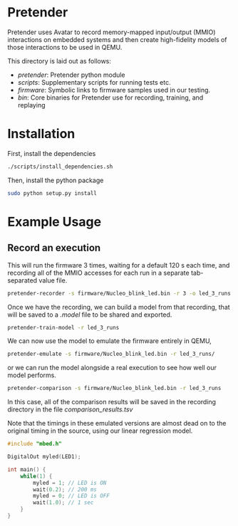 # Pretender
Pretender uses Avatar to record memory-mapped input/output (MMIO) 
interactions on embedded systems and then create high-fidelity models of 
those interactions to be used in QEMU.

This directory is laid out as follows:
 - *pretender*: Pretender python module
 - *scripts*: Supplementary scripts for running tests etc.
 - *firmware*: Symbolic links to firmware samples used in our testing.
 - *bin*: Core binaries for Pretender use for recording, training, and replaying
 
# Installation
First, install the dependencies
```bash
./scripts/install_dependencies.sh
```


Then, install the python package
```bash
sudo python setup.py install
```

# Example Usage

## Record an execution
This will run the firmware 3 times, waiting for a default 120 s each time, 
and recording all of the MMIO accesses for each run in a separate 
tab-separated value file.
```bash
pretender-recorder -s firmware/Nucleo_blink_led.bin -r 3 -o led_3_runs
```

Once we have the recording, we can build a model from that recording, that 
will be saved to a *.model* file to be shared and exported.
```bash
pretender-train-model -r led_3_runs
```

We can now use the model to emulate the firmware entirely in QEMU,
```bash
pretender-emulate -s firmware/Nucleo_blink_led.bin -r led_3_runs/
```
or we can run the model alongside a real execution to see how well our model 
performs.
```bash
pretender-comparison -s firmware/Nucleo_blink_led.bin -r led_3_runs
```
In this case, all of the comparison results will be saved in the recording 
directory in the file *comparison_results.tsv*

Note that the timings in these emulated versions are almost dead on to the 
original timing in the source, using our linear regression model.

```C
#include "mbed.h"

DigitalOut myled(LED1);

int main() {
    while(1) {
        myled = 1; // LED is ON
        wait(0.2); // 200 ms
        myled = 0; // LED is OFF
        wait(1.0); // 1 sec
    }
}
```
